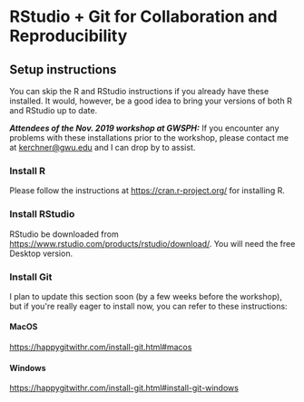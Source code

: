 # RStudio + Git for Collaboration and Reproducibility

## Setup instructions

You can skip the R and RStudio instructions if you already have these installed.  It would, however, be a good idea to bring your versions of both R and RStudio up to date.

***Attendees of the Nov. 2019 workshop at GWSPH:*** If you encounter any problems with these installations prior to the workshop, please contact me at kerchner@gwu.edu and I can drop by to assist.

### Install R

Please follow the instructions at https://cran.r-project.org/ for installing R.

### Install RStudio

RStudio be downloaded from https://www.rstudio.com/products/rstudio/download/. You will need the free Desktop version.

### Install Git

I plan to update this section soon (by a few weeks before the workshop), but if you're really eager to install now, you can refer to these instructions:

#### MacOS

https://happygitwithr.com/install-git.html#macos

#### Windows

https://happygitwithr.com/install-git.html#install-git-windows
